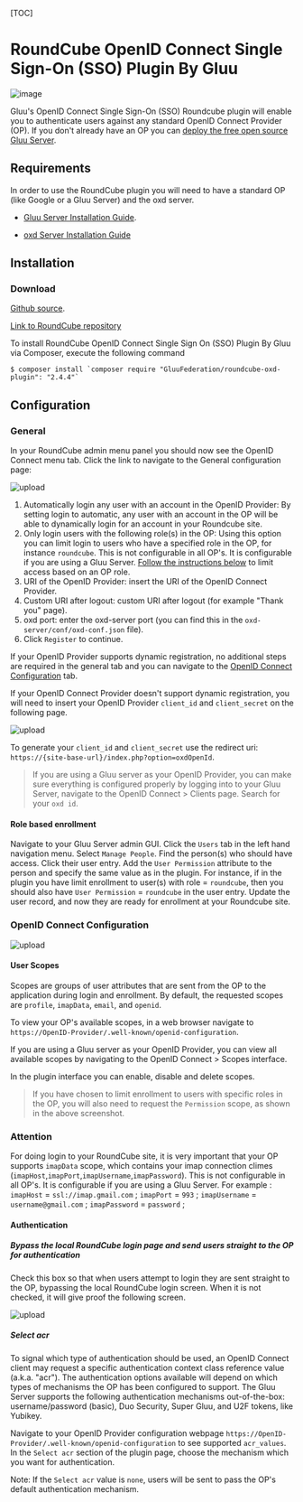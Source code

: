 [TOC]

# RoundCube OpenID Connect Single Sign-On (SSO) Plugin By Gluu

![image](https://raw.githubusercontent.com/GluuFederation/roundcube-oxd-plugin/master/plugin.jpg)

Gluu's OpenID Connect Single Sign-On (SSO) Roundcube plugin will enable you to authenticate users against any standard OpenID Connect Provider (OP). If you don't already have an OP you can [deploy the free open source Gluu Server](https://gluu.org/docs/deployment).  

## Requirements
In order to use the RoundCube plugin you will need to have a standard OP (like Google or a Gluu Server) and the oxd server.

* [Gluu Server Installation Guide](https://www.gluu.org/docs/deployment/).

* [oxd Server Installation Guide](https://oxd.gluu.org/docs/oxdserver/install/)


## Installation
 
### Download

[Github source](https://github.com/GluuFederation/roundcube-oxd-plugin/archive/v2.4.4.zip).

[Link to RoundCube repository](https://plugins.roundcube.net/packages/GluuFederation/roundcube-oxd-plugin)

To install RoundCube OpenID Connect Single Sign On (SSO) Plugin By Gluu via Composer, execute the following command 

```
$ composer install `composer require "GluuFederation/roundcube-oxd-plugin": "2.4.4"`

```


## Configuration

### General
 
In your RoundCube admin menu panel you should now see the OpenID Connect menu tab. Click the link to navigate to the General configuration  page:

![upload](https://raw.githubusercontent.com/GluuFederation/roundcube-oxd-plugin/master/docu/1.png) 

1. Automatically login any user with an account in the OpenID Provider: By setting login to automatic, any user with an account in the OP will be able to dynamically login for an account in your Roundcube site. 
2. Only login users with the following role(s) in the OP: Using this option you can limit login to users who have a specified role in the OP, for instance `roundcube`. This is not configurable in all OP's. It is configurable if you are using a Gluu Server. [Follow the instructions below](#role-based-enrollment) to limit access based on an OP role. 
3. URI of the OpenID Provider: insert the URI of the OpenID Connect Provider.
4. Custom URI after logout: custom URI after logout (for example "Thank you" page).
5. oxd port: enter the oxd-server port (you can find this in the `oxd-server/conf/oxd-conf.json` file).
6. Click `Register` to continue.

If your OpenID Provider supports dynamic registration, no additional steps are required in the general tab and you can navigate to the [OpenID Connect Configuration](#openid-connect-configuration) tab. 

If your OpenID Connect Provider doesn't support dynamic registration, you will need to insert your OpenID Provider `client_id` and `client_secret` on the following page.

![upload](https://raw.githubusercontent.com/GluuFederation/roundcube-oxd-plugin/master/docu/2.png)  

To generate your `client_id` and `client_secret` use the redirect uri: `https://{site-base-url}/index.php?option=oxdOpenId`.

> If you are using a Gluu server as your OpenID Provider, you can make sure everything is configured properly by logging into to your Gluu Server, navigate to the OpenID Connect > Clients page. Search for your `oxd id`.

#### Role based enrollment

Navigate to your Gluu Server admin GUI. Click the `Users` tab in the left hand navigation menu. Select `Manage People`. Find the person(s) who should have access. Click their user entry. Add the `User Permission` attribute to the person and specify the same value as in the plugin. For instance, if in the plugin you have limit enrollment to user(s) with role = `roundcube`, then you should also have `User Permission` = `roundcube` in the user entry. Update the user record, and now they are ready for enrollment at your Roundcube site. 

### OpenID Connect Configuration

![upload](https://raw.githubusercontent.com/GluuFederation/roundcube-oxd-plugin/master/docu/3.png) 

#### User Scopes

Scopes are groups of user attributes that are sent from the OP to the application during login and enrollment. By default, the requested scopes are `profile`, `imapData`, `email`, and `openid`.  

To view your OP's available scopes, in a web browser navigate to `https://OpenID-Provider/.well-known/openid-configuration`.  

If you are using a Gluu server as your OpenID Provider, you can view all available scopes by navigating to the OpenID Connect > Scopes interface. 

In the plugin interface you can enable, disable and delete scopes. 

> If you have chosen to limit enrollment to users with specific roles in the OP, you will also need to request the `Permission` scope, as shown in the above screenshot. 

### Attention

For doing login to your RoundCube site, it is very important that your OP supports `imapData` scope, which contains your imap connection climes (`imapHost`,`imapPort`,`imapUsername`,`imapPassword`).
This is not configurable in all OP's. It is configurable if you are using a Gluu Server.
For example : `imapHost` = `ssl://imap.gmail.com` ; `imapPort` = `993` ; `imapUsername` = `username@gmail.com` ; `imapPassword` = `password` ; 

#### Authentication

##### Bypass the local RoundCube login page and send users straight to the OP for authentication

Check this box so that when users attempt to login they are sent straight to the OP, bypassing the local RoundCube login screen.
When it is not checked, it will give proof the following screen.   

![upload](https://raw.githubusercontent.com/GluuFederation/roundcube-oxd-plugin/master/docu/4.png) 

##### Select acr

To signal which type of authentication should be used, an OpenID Connect client may request a specific authentication context class reference value (a.k.a. "acr"). The authentication options available will depend on which types of mechanisms the OP has been configured to support. The Gluu Server supports the following authentication mechanisms out-of-the-box: username/password (basic), Duo Security, Super Gluu, and U2F tokens, like Yubikey.  

Navigate to your OpenID Provider configuration webpage `https://OpenID-Provider/.well-known/openid-configuration` to see supported `acr_values`. In the `Select acr` section of the plugin page, choose the mechanism which you want for authentication. 

Note: If the `Select acr` value is `none`, users will be sent to pass the OP's default authentication mechanism.



